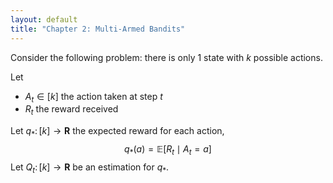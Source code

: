 ```yaml
---
layout: default
title: "Chapter 2: Multi-Armed Bandits"
---
```



Consider the following problem: 
there is only 1 state with $k$ possible actions.

Let 
- $A_t\in[k]$ the action taken at step $t$
- $R_t$ the reward received

Let $q_*\colon[k]\to\mathbf{R}$ the expected reward for each action,
$$
    q_*(a) = \mathbb{E}[R_t \mid A_t = a]
$$
Let $Q_t\colon[k]\to\mathbf{R}$ be an estimation for $q_*$.